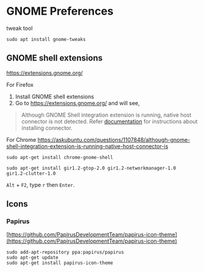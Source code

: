 # GNOME Preferences

tweak tool
```
sudo apt install gnome-tweaks
```

## GNOME shell extensions

https://extensions.gnome.org/

For Firefox
1. Install GNOME shell extensions
2. Go to https://extensions.gnome.org/ and will see,
> Although GNOME Shell integration extension is running, native host connector is not detected. Refer [documentation](https://wiki.gnome.org/Projects/GnomeShellIntegrationForChrome/Installation) for instructions about installing connector.

For Chrome
https://askubuntu.com/questions/1107848/although-gnome-shell-integration-extension-is-running-native-host-connector-is
```
sudo apt-get install chrome-gnome-shell 
```
```
sudo apt-get install gir1.2-gtop-2.0 gir1.2-networkmanager-1.0  gir1.2-clutter-1.0
```
`Alt` + `F2`, type `r` then `Enter`.

## Icons

### Papirus
[https://github.com/PapirusDevelopmentTeam/papirus-icon-theme](https://github.com/PapirusDevelopmentTeam/papirus-icon-theme)
```
sudo add-apt-repository ppa:papirus/papirus
sudo apt-get update
sudo apt-get install papirus-icon-theme
```

<!--stackedit_data:
eyJoaXN0b3J5IjpbMTUyOTQ3NDM1MCwtMTYyMjU1NDU4OCwtNj
MxNzQyNjY3LDEwMTM5NzQzNzRdfQ==
-->